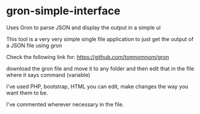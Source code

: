 # gron-simple-interface
Uses Gron to parse JSON and display the output in a simple ul

This tool is a very very simple single file application to just get the output of a JSON file using gron

Check the following link for: https://github.com/tomnomnom/gron

download the gron file and move it to any folder and then edit that in the file where it says command (variable)

I've used PHP, bootstrap, HTML you can edit, make changes the way you want them to be.

I've commented wherever necessary in the file.
